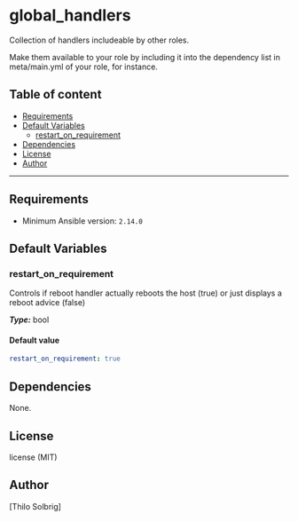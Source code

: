 # global_handlers

Collection of handlers includeable by other roles.

Make them available to your role by including it into the
dependency list in meta/main.yml of your role, for instance.

## Table of content

- [Requirements](#requirements)
- [Default Variables](#default-variables)
  - [restart_on_requirement](#restart_on_requirement)
- [Dependencies](#dependencies)
- [License](#license)
- [Author](#author)

---

## Requirements

- Minimum Ansible version: `2.14.0`

## Default Variables

### restart_on_requirement

Controls if reboot handler actually reboots the host (true)
or just displays a reboot advice (false)

**_Type:_** bool<br />

#### Default value

```YAML
restart_on_requirement: true
```



## Dependencies

None.

## License

license (MIT)

## Author

[Thilo Solbrig]
